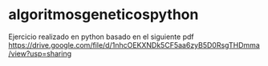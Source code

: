 # algoritmosgeneticospython

Ejercicio realizado en python basado en el siguiente pdf https://drive.google.com/file/d/1nhcOEKXNDk5CF5aa6zyB5D0RsgTHDmma/view?usp=sharing